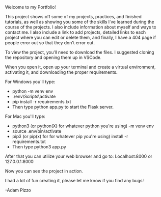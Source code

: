 Welcome to my Portfolio!

This project shows off some of my projects, practices, and finished tutorials, as well as showing you some of the skills I've learned during the course of the projects. I also include information about myself and ways to contact me. I also include a link to add projects, detailed links to each project where you can edit or delete them, and finally, I have a 404 page if people error out so that they don't error out.

To view the project, you'll need to download the files. I suggested cloning the repository and opening them up in VSCode.

When you open it, open up your terminal and create a virtual environment, activating it, and downloading the proper requirements.

For Windows you'll type:
- python -m venv env
- .\env\Scripts\activate
- pip install -r requirements.txt
- Then type python app.py to start the Flask server.

For Mac you'll type:
- python3 (or python(X) for whatever python you're using) -m venv env 	
- source .env/bin/activate
- pip3 (or pip(x) for for whatever pip you're using) install -r requirements.txt
- Then type python3 app.py

After that you can utilize your web browser and go to:
Localhost:8000 or 127.0.0.1:8000

Now you can see the project in action.

I had a lot of fun creating it, please let me know if you find any bugs!

-Adam Pizzo


